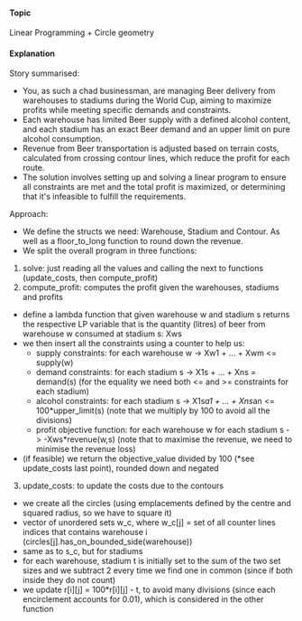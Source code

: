 #### Topic
Linear Programming + Circle geometry

#### Explanation
Story summarised:
- You, as such a chad businessman, are managing Beer delivery from warehouses to stadiums during the World Cup, aiming to maximize profits while meeting specific demands and constraints.  
- Each warehouse has limited Beer supply with a defined alcohol content, and each stadium has an exact Beer demand and an upper limit on pure alcohol consumption.  
- Revenue from Beer transportation is adjusted based on terrain costs, calculated from crossing contour lines, which reduce the profit for each route.  
- The solution involves setting up and solving a linear program to ensure all constraints are met and the total profit is maximized, or determining that it's infeasible to fulfill the requirements.

Approach:
- We define the structs we need: Warehouse, Stadium and Contour. As well as a floor_to_long function to round down the revenue.
- We split the overall program in three functions:
1. solve: just reading all the values and calling the next to functions (update_costs, then compute_profit)
2. compute_profit: computes the profit given the warehouses, stadiums and profits
- define a lambda function that given warehouse w and stadium s returns the respective LP variable that is the quantity (litres) of beer from warehouse w consumed at stadium s: Xws
- we then insert all the constraints using a counter to help us:
   - supply constraints: for each warehouse w -> Xw1 + ... + Xwm <= supply(w)
   - demand constraints: for each stadium s -> X1s + ... + Xns = demand(s) (for the equality we need both <= and >= constraints for each stadium)
   - alcohol constraints: for each stadium s -> X1s*a1 + ... + Xns*an <= 100*upper_limit(s) (note that we multiply by 100 to avoid all the divisions)
   - profit objective function: for each warehouse w for each stadium s -> -Xws*revenue(w,s) (note that to maximise the revenue, we need to minimise the revenue loss)
- (if feasible) we return the objective_value divided by 100 (*see update_costs last point), rounded down and negated
3. update_costs: to update the costs due to the contours
- we create all the circles (using emplacements defined by the centre and squared radius, so we have to square it)
- vector of unordered sets w_c, where w_c[j] = set of all counter lines indices that contains warehouse i (circles[j].has_on_bounded_side(warehouse))
- same as to s_c, but for stadiums
- for each warehouse, stadium t is initially set to the sum of the two set sizes and we subtract 2 every time we find one in common (since if both inside they do not count)
- we update r[i][j] = 100*r[i][j] - t, to avoid many divisions (since each encirclement accounts for 0.01), which is considered in the other function